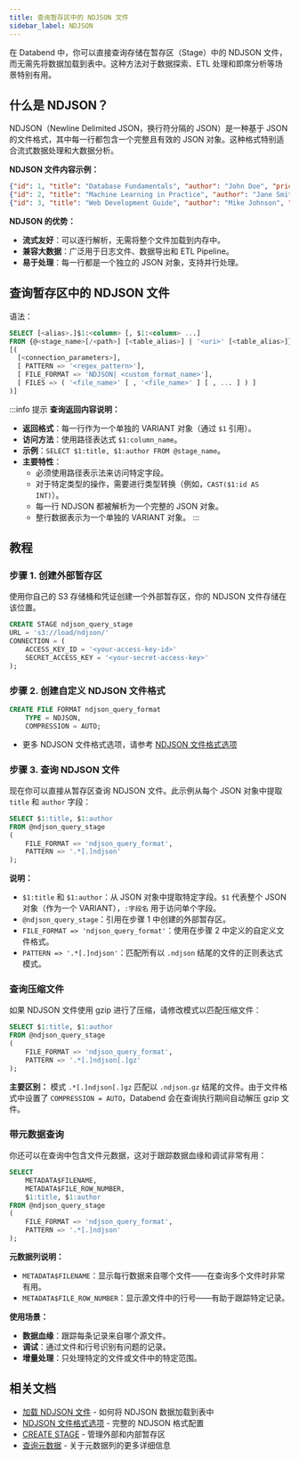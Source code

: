 ```yaml
---
title: 查询暂存区中的 NDJSON 文件
sidebar_label: NDJSON
---
```


在 Databend 中，你可以直接查询存储在暂存区（Stage）中的 NDJSON 文件，而无需先将数据加载到表中。这种方法对于数据探索、ETL 处理和即席分析等场景特别有用。

## 什么是 NDJSON？

NDJSON（Newline Delimited JSON，换行符分隔的 JSON）是一种基于 JSON 的文件格式，其中每一行都包含一个完整且有效的 JSON 对象。这种格式特别适合流式数据处理和大数据分析。

**NDJSON 文件内容示例：**
```json
{"id": 1, "title": "Database Fundamentals", "author": "John Doe", "price": 45.50, "category": "Technology"}
{"id": 2, "title": "Machine Learning in Practice", "author": "Jane Smith", "price": 68.00, "category": "AI"}
{"id": 3, "title": "Web Development Guide", "author": "Mike Johnson", "price": 52.30, "category": "Frontend"}
```

**NDJSON 的优势：**
- **流式友好**：可以逐行解析，无需将整个文件加载到内存中。
- **兼容大数据**：广泛用于日志文件、数据导出和 ETL Pipeline。
- **易于处理**：每一行都是一个独立的 JSON 对象，支持并行处理。

## 查询暂存区中的 NDJSON 文件

语法：
```sql
SELECT [<alias>.]$1:<column> [, $1:<column> ...] 
FROM {@<stage_name>[/<path>] [<table_alias>] | '<uri>' [<table_alias>]} 
[( 
  [<connection_parameters>],
  [ PATTERN => '<regex_pattern>'],
  [ FILE_FORMAT => 'NDJSON| <custom_format_name>'],
  [ FILES => ( '<file_name>' [ , '<file_name>' ] [ , ... ] ) ]
)]
```


:::info 提示
**查询返回内容说明：**

* **返回格式**：每一行作为一个单独的 VARIANT 对象（通过 `$1` 引用）。
* **访问方法**：使用路径表达式 `$1:column_name`。
* **示例**：`SELECT $1:title, $1:author FROM @stage_name`。
* **主要特性**：
  * 必须使用路径表示法来访问特定字段。
  * 对于特定类型的操作，需要进行类型转换（例如，`CAST($1:id AS INT)`）。
  * 每一行 NDJSON 都被解析为一个完整的 JSON 对象。
  * 整行数据表示为一个单独的 VARIANT 对象。
:::

## 教程

### 步骤 1. 创建外部暂存区

使用你自己的 S3 存储桶和凭证创建一个外部暂存区，你的 NDJSON 文件存储在该位置。
```sql
CREATE STAGE ndjson_query_stage 
URL = 's3://load/ndjson/' 
CONNECTION = (
    ACCESS_KEY_ID = '<your-access-key-id>' 
    SECRET_ACCESS_KEY = '<your-secret-access-key>'
);
```

### 步骤 2. 创建自定义 NDJSON 文件格式

```sql
CREATE FILE FORMAT ndjson_query_format 
    TYPE = NDJSON,
    COMPRESSION = AUTO;
```

- 更多 NDJSON 文件格式选项，请参考 [NDJSON 文件格式选项](/sql/sql-reference/file-format-options#ndjson-options)

### 步骤 3. 查询 NDJSON 文件

现在你可以直接从暂存区查询 NDJSON 文件。此示例从每个 JSON 对象中提取 `title` 和 `author` 字段：

```sql
SELECT $1:title, $1:author
FROM @ndjson_query_stage
(
    FILE_FORMAT => 'ndjson_query_format',
    PATTERN => '.*[.]ndjson'
);
```

**说明：**
- `$1:title` 和 `$1:author`：从 JSON 对象中提取特定字段。`$1` 代表整个 JSON 对象（作为一个 VARIANT），`:字段名` 用于访问单个字段。
- `@ndjson_query_stage`：引用在步骤 1 中创建的外部暂存区。
- `FILE_FORMAT => 'ndjson_query_format'`：使用在步骤 2 中定义的自定义文件格式。
- `PATTERN => '.*[.]ndjson'`：匹配所有以 `.ndjson` 结尾的文件的正则表达式模式。

### 查询压缩文件

如果 NDJSON 文件使用 gzip 进行了压缩，请修改模式以匹配压缩文件：

```sql
SELECT $1:title, $1:author
FROM @ndjson_query_stage
(
    FILE_FORMAT => 'ndjson_query_format',
    PATTERN => '.*[.]ndjson[.]gz'
);
```

**主要区别：** 模式 `.*[.]ndjson[.]gz` 匹配以 `.ndjson.gz` 结尾的文件。由于文件格式中设置了 `COMPRESSION = AUTO`，Databend 会在查询执行期间自动解压 gzip 文件。
### 带元数据查询

你还可以在查询中包含文件元数据，这对于跟踪数据血缘和调试非常有用：

```sql
SELECT
    METADATA$FILENAME,
    METADATA$FILE_ROW_NUMBER,
    $1:title, $1:author
FROM @ndjson_query_stage
(
    FILE_FORMAT => 'ndjson_query_format',
    PATTERN => '.*[.]ndjson'
);
```

**元数据列说明：**
- `METADATA$FILENAME`：显示每行数据来自哪个文件——在查询多个文件时非常有用。
- `METADATA$FILE_ROW_NUMBER`：显示源文件中的行号——有助于跟踪特定记录。

**使用场景：**
- **数据血缘**：跟踪每条记录来自哪个源文件。
- **调试**：通过文件和行号识别有问题的记录。
- **增量处理**：只处理特定的文件或文件中的特定范围。

## 相关文档

- [加载 NDJSON 文件](../03-load-semistructured/03-load-ndjson.md) - 如何将 NDJSON 数据加载到表中
- [NDJSON 文件格式选项](/sql/sql-reference/file-format-options#ndjson-options) - 完整的 NDJSON 格式配置
- [CREATE STAGE](/sql/sql-commands/ddl/stage/ddl-create-stage) - 管理外部和内部暂存区
- [查询元数据](./04-querying-metadata.md) - 关于元数据列的更多详细信息